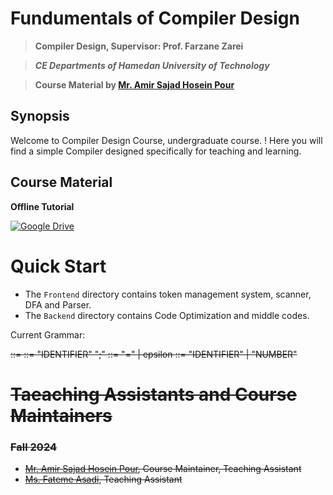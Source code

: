 # **Fundumentals of Compiler Design**

> **Compiler Design, Supervisor: Prof. Farzane Zarei**

> ***CE Departments of Hamedan University of Technology***

> **Course Material by [Mr. Amir Sajad Hosein Pour](https://github.com/crisiroid)**

## Synopsis
Welcome to Compiler Design Course, undergraduate course. ! Here you will find a simple Compiler designed specifically for teaching and learning.


## Course Material
**Offline Tutorial**


[![Google Drive](https://img.shields.io/badge/Google%20Drive-4285F4?style=for-the-badge&logo=googledrive&logoColor=white)](https://drive.google.com/drive/folders/1IINA7MbElnFnh4Xo3snL94FPAVbxFSM5?usp=drive_link)

# Quick Start

* The `Frontend` directory contains token management system, scanner, DFA and Parser.
* The `Backend` directory contains Code Optimization and middle codes. 


Current Grammar: 

<S> ::= <VarDec>
<VarDec> ::= <Type> "IDENTIFIER" <OptAssign> ";"
<OptAssign> ::= "=" <Expr> | epsilon
<Expr> ::= "IDENTIFIER" | "NUMBER"


# Taeaching Assistants and Course Maintainers

### Fall 2024
* [Mr. Amir Sajad Hosein Pour](https://github.com/crisiroid), Course Maintainer, Teaching Assistant
* [Ms. Fateme Asadi](https://github.com/Fatemeh-Asadi26), Teaching Assistant


